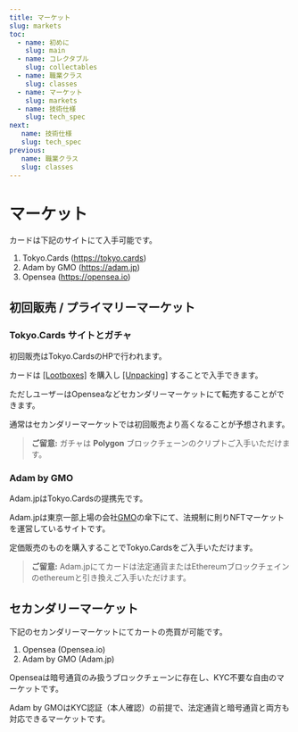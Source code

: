 ```yaml
---
title: マーケット
slug: markets
toc:
  - name: 初めに 
    slug: main 
  - name: コレクタブル
    slug: collectables 
  - name: 職業クラス 
    slug: classes 
  - name: マーケット 
    slug: markets 
  - name: 技術仕様 
    slug: tech_spec 
next: 
   name: 技術仕様
   slug: tech_spec 
previous: 
   name: 職業クラス 
   slug: classes 
---
```


# マーケット
カードは下記のサイトにて入手可能です。
1. Tokyo.Cards (https://tokyo.cards)
2. Adam by GMO (https://adam.jp)
3. Opensea (https://opensea.io)

## 初回販売 / プライマリーマーケット
### Tokyo.Cards サイトとガチャ
初回販売はTokyo.CardsのHPで行われます。

カードは [[Lootboxes]](lootbox) を購入し [[Unpacking]](unpacking) することで入手できます。

ただしユーザーはOpenseaなどセカンダリーマーケットにて転売することができます。

通常はセカンダリーマーケットでは初回販売より高くなることが予想されます。

> __ご留意:__ ガチャは __Polygon__ ブロックチェーンのクリプトご入手いただけます。


### Adam by GMO
Adam.jpはTokyo.Cardsの提携先です。

Adam.jpは東京一部上場の会社[GMO](https://www.gmo.jp/en/)の傘下にて、法規制に則りNFTマーケットを運営しているサイトです。

定価販売のものを購入することでTokyo.Cardsをご入手いただけます。

> __ご留意:__ Adam.jpにてカードは法定通貨またはEthereumブロックチェインのethereumと引き換えご入手いただけます。

## セカンダリーマーケット
下記のセカンダリーマーケットにてカートの売買が可能です。
1. Opensea (Opensea.io)
2. Adam by GMO (Adam.jp)

Openseaは暗号通貨のみ扱うブロックチェーンに存在し、KYC不要な自由のマーケットです。

Adam by GMOはKYC認証（本人確認）の前提で、法定通貨と暗号通貨と両方も対応できるマーケットです。 
